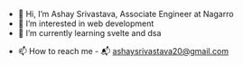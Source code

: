 - 👋 Hi, I’m Ashay Srivastava, Associate Engineer at Nagarro
- 👀 I’m interested in web development
- 🌱 I’m currently learning svelte and dsa
<!-- - 💞️ I’m looking to collaborate on ... -->
- 📫 How to reach me - 📬 ashaysrivastava20@gmail.com

<!---
ashay20/ashay20 is a ✨ special ✨ repository because its `README.md` (this file) appears on your GitHub profile.
You can click the Preview link to take a look at your changes.
--->
